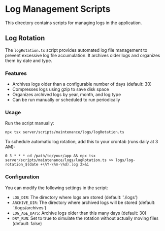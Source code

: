 # Log Management Scripts

This directory contains scripts for managing logs in the application.

## Log Rotation

The `logRotation.ts` script provides automated log file management to prevent excessive log file accumulation. It archives older logs and organizes them by date and type.

### Features

- Archives logs older than a configurable number of days (default: 30)
- Compresses logs using gzip to save disk space
- Organizes archived logs by year, month, and log type
- Can be run manually or scheduled to run periodically

### Usage

Run the script manually:

```bash
npx tsx server/scripts/maintenance/logs/logRotation.ts
```

To schedule automatic log rotation, add this to your crontab (runs daily at 3 AM):

```
0 3 * * * cd /path/to/your/app && npx tsx server/scripts/maintenance/logs/logRotation.ts >> logs/log-rotation_$(date +\%Y-\%m-\%d).log 2>&1
```

### Configuration

You can modify the following settings in the script:

- `LOG_DIR`: The directory where logs are stored (default: './logs')
- `ARCHIVE_DIR`: The directory where archived logs will be stored (default: './logs/archives')
- `LOG_AGE_DAYS`: Archive logs older than this many days (default: 30)
- `DRY_RUN`: Set to true to simulate the rotation without actually moving files (default: false)